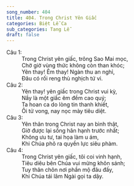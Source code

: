 ```yaml
---
song_number: 404
title: 404. Trong Christ Yên Giấc
categories: Biệt Lễ Ca
sub_categories: Tang Lễ
draft: false
---
```

<dl><dt>Câu 1:</dt><dd data-verse="1">Trong Christ yên giấc, trông Sao Mai mọc, <br/>Chờ giờ vùng thức không còn than khóc; <br/>Yên thay! Êm thay! Ngàn thu an nghỉ, <br/>Đâu có rối reng thù nghịch tứ vi. </dd><dt>Câu 2:</dt><dd data-verse="2">Yên thay! yên giấc trong Christ vui kỳ, <br/>Nầy là một giấc êm đềm cao quý; <br/>Ta hoan ca do lòng tin thanh khiết, <br/>Ôi tử vong, nay nọc mày tiêu diệt. </dd><dt>Câu 3:</dt><dd data-verse="3">Yên thân trong Christ nay an bình thật, <br/>Giờ được lại sống hân hạnh trước nhất; <br/>Không ưu tư, tai họa làm u ám, <br/>Khi Chúa phô ra quyền lực siêu phàm. </dd><dt>Câu 4:</dt><dd data-verse="4">Trong Christ yên giấc, tôi coi vinh hạnh, <br/>Tiêu diêu bên Chúa vui mừng khôn sánh; <br/>Tuy thân chôn nơi phần mộ đâu đấy, <br/>Khi Chúa tái lâm Ngài gọi ta dậy. </dd></dl>